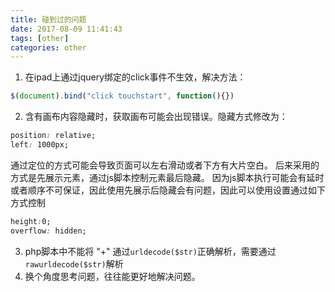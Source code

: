 ```yaml
---
title: 碰到过的问题
date: 2017-08-09 11:41:43
tags: [other]
categories: other
---
```


1. 在ipad上通过jquery绑定的click事件不生效，解决方法：
```javascript
$(document).bind("click touchstart", function(){})
```
<!-- more -->
2. 含有画布内容隐藏时，获取画布可能会出现错误。隐藏方式修改为：
```css
position: relative; 
left: 1000px;
```
通过定位的方式可能会导致页面可以左右滑动或者下方有大片空白。
后来采用的方式是先展示元素，通过js脚本控制元素最后隐藏。
因为js脚本执行可能会有延时或者顺序不可保证，因此使用先展示后隐藏会有问题，因此可以使用设置通过如下方式控制
```css
height:0;
overflow: hidden;
```
3. php脚本中不能将 "+" 通过`urldecode($str)`正确解析，需要通过`rawurldecode($str)`解析
4. 换个角度思考问题，往往能更好地解决问题。